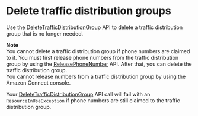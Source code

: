 # Delete traffic distribution groups<a name="delete-traffic-distribution-groups"></a>

Use the [DeleteTrafficDistributionGroup](https://docs.aws.amazon.com/connect/latest/APIReference/API_DeleteTrafficDistributionGroup.html) API to delete a traffic distribution group that is no longer needed\.

**Note**  
You cannot delete a traffic distribution group if phone numbers are claimed to it\. You must first release phone numbers from the traffic distribution group by using the [ReleasePhoneNumber](https://docs.aws.amazon.com/connect/latest/APIReference/API_ReleasePhoneNumber.html) API\. After that, you can delete the traffic distribution group\.  
You cannot release numbers from a traffic distribution group by using the Amazon Connect console\. 

Your [DeleteTrafficDistributionGroup](https://docs.aws.amazon.com/connect/latest/APIReference/API_DeleteTrafficDistributionGroup.html) API call will fail with an `ResourceInUseException` if phone numbers are still claimed to the traffic distribution group\.